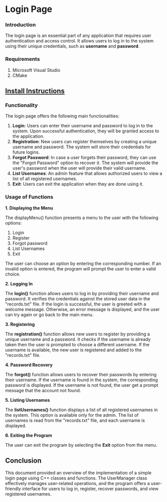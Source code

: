 # Login Page 

### Introduction
The login page is an essential part of any application that requires user authentication and access control. It allows users to log in to the system using their unique credentials, such as  __username__ and __password__.

### Requirements
1. Microsoft Visual Studio
2. CMake


## [Install Instructions](https://github.com/rpVishal/LoginPage/blob/main/Install%20Instructions/Install_Instruction.md)


### Functionality
The login page offers the following main functionalities:

1) __Login__: Users can enter their username and password to log in to the system. Upon successful authentication, they will be granted access to the application.
2) __Registration__: New users can register themselves by creating a unique username and password. The system will store their credentials for future logins. 
3) __Forgot Password__: In case a user forgets their password, they can use the "Forgot Password" option to recover it. The system will provide the user's password when the user will provide their valid username.
4) __List Usernames__: An admin feature that allows authorized users to view a list of all registered usernames.
5) __Exit__: Users can exit the application when they are done using it.


### Usage of Functions

__1. Displaying the Menu__

The displayMenu() function presents a menu to the user with the following options:

1) Login
2) Register
3) Forgot password
4) List Usernames
5) Exit

The user can choose an option by entering the corresponding number. If an invalid option is entered, the program will prompt the user to enter a valid choice.

__2. Logging In__

The __login()__ function allows users to log in by providing their username and password. It verifies the credentials against the stored user data in the "records.txt" file. If the login is successful, the user is greeted with a welcome message. Otherwise, an error message is displayed, and the user can try again or go back to the main menu.

__3. Registering__

The __registration()__ function allows new users to register by providing a unique username and a password. It checks if the username is already taken then the user is prompted to choose a different username. If the username is available, the new user is registered and added to the "records.txt" file.

__4. Password Recovery__

The __forgot()__ function allows users to recover their passwords by entering their username. If the username is found in the system, the corresponding password is displayed. If the username is not found, the user get a prompt message that the account not found.

__5. Listing Usernames__

The __listUsernames()__ function displays a list of all registered usernames in the system. This option is available only for the admin. The list of usernames is read from the "records.txt" file, and each username is displayed.

__6. Exiting the Program__

The user can exit the program by selecting the __Exit__ option from the menu.



## Conclusion
This document provided an overview of the implementation of a simple login page using C++ classes and functions. The UserManager class effectively manages user-related operations, and the program offers a user-friendly interface for users to log in, register, recover passwords, and view registered usernames.
